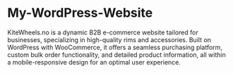 # My-WordPress-Website
KiteWheels.no is a dynamic B2B e-commerce website tailored for businesses, specializing in high-quality rims and accessories. Built on WordPress with WooCommerce, it offers a seamless purchasing platform, custom bulk order functionality, and detailed product information, all within a mobile-responsive design for an optimal user experience.
